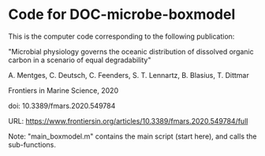 # Code for DOC-microbe-boxmodel

This is the computer code corresponding to the following publication:


"Microbial physiology governs the oceanic distribution of dissolved organic carbon in a scenario of equal degradability"

A. Mentges, C. Deutsch, C. Feenders, S. T. Lennartz, B. Blasius, T. Dittmar

Frontiers in Marine Science, 2020

doi: 10.3389/fmars.2020.549784

URL: https://www.frontiersin.org/articles/10.3389/fmars.2020.549784/full


Note: "main_boxmodel.m" contains the main script (start here), and calls the sub-functions.
